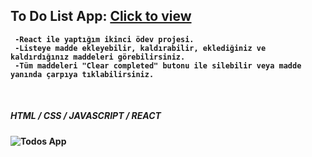  
## <b> To Do List App: [Click to view](https://todos-alikartalonline.netlify.app/)
  
```
 -React ile yaptığım ikinci ödev projesi.
 -Listeye madde ekleyebilir, kaldırabilir, eklediğiniz ve kaldırdığınız maddeleri görebilirsiniz.
 -Tüm maddeleri "Clear completed" butonu ile silebilir veya madde yanında çarpıya tıklabilirsiniz.
```
<br>
  
##### HTML / CSS / JAVASCRIPT / REACT 
![Todos App](https://i.hizliresim.com/o80uhkh.jpg)
  
